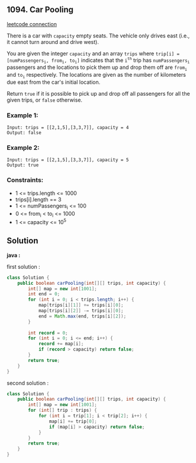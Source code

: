 ## 1094. Car Pooling

[leetcode connection](https://leetcode.com/problems/car-pooling/)

There is a car with `capacity` empty seats. The vehicle only drives east (i.e., it cannot turn around and drive west).

You are given the integer `capacity` and an array `trips` where `trip[i] = [numPassengers`<sub>`i`</sub>`, from`<sub>`i`</sub>`, to`<sub>`i`</sub>`]` indicates that the `i`<sup>`th`</sup> trip has `numPassengers`<sub>`i`</sub> passengers and the locations to pick them up and drop them off are `from`<sub>`i`</sub> and `to`<sub>`i`</sub> respectively. The locations are given as the number of kilometers due east from the car's initial location.

Return `true` if it is possible to pick up and drop off all passengers for all the given trips, or `false` otherwise.

### Example 1:
```
Input: trips = [[2,1,5],[3,3,7]], capacity = 4
Output: false
```

### Example 2:
```
Input: trips = [[2,1,5],[3,3,7]], capacity = 5
Output: true
```

### Constraints:

* 1 <= trips.length <= 1000
* trips[i].length == 3
* 1 <= numPassengers<sub>i</sub> <= 100
* 0 <= from<sub>i</sub> < to<sub>i</sub> <= 1000
* 1 <= capacity <= 10<sup>5</sup>

## Solution

**java :**

first solution :
```java
class Solution {
    public boolean carPooling(int[][] trips, int capacity) {
        int[] map = new int[1001];
        int end = 0;
        for (int i = 0; i < trips.length; i++) {
            map[trips[i][1]] += trips[i][0];
            map[trips[i][2]] -= trips[i][0];
            end = Math.max(end, trips[i][2]);
        }
        
        int record = 0;
        for (int i = 0; i <= end; i++) {
            record += map[i];
            if (record > capacity) return false;
        }
        return true;
    }
}
```

second solution :
```java
class Solution {
    public boolean carPooling(int[][] trips, int capacity) {
        int[] map = new int[1001];
        for (int[] trip : trips) {
            for (int i = trip[1]; i < trip[2]; i++) {
                map[i] += trip[0];
                if (map[i] > capacity) return false;
            }
        }
        return true;
    }
}
```
